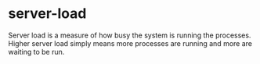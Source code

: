 # server-load

Server load is a measure of how busy the system is running the processes.
Higher server load simply means more processes are running and more are waiting to be run.
